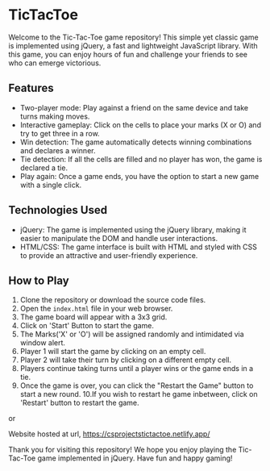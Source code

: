 # TicTacToe

Welcome to the Tic-Tac-Toe game repository! This simple yet classic game is implemented using jQuery, a fast and lightweight JavaScript library. With this game, you can enjoy hours of fun and challenge your friends to see who can emerge victorious.

## Features
  - Two-player mode: Play against a friend on the same device and take turns making moves.
  - Interactive gameplay: Click on the cells to place your marks (X or O) and try to get three in a row.
  - Win detection: The game automatically detects winning combinations and declares a winner.
  - Tie detection: If all the cells are filled and no player has won, the game is declared a tie.
  - Play again: Once a game ends, you have the option to start a new game with a single click.

## Technologies Used
  - jQuery: The game is implemented using the jQuery library, making it easier to manipulate the DOM and handle user interactions.
  - HTML/CSS: The game interface is built with HTML and styled with CSS to provide an attractive and user-friendly experience.

## How to Play
  1. Clone the repository or download the source code files.
  2. Open the `index.html` file in your web browser.
  3. The game board will appear with a 3x3 grid.
  4. Click on 'Start' Button to start the game.
  5. The Marks('X' or 'O') will be assigned randomly and intimidated via window alert.
  6. Player 1 will start the game by clicking on an empty cell.
  7. Player 2 will take their turn by clicking on a different empty cell.
  8. Players continue taking turns until a player wins or the game ends in a tie.
  9. Once the game is over, you can click the "Restart the Game" button to start a new round.
  10.If you wish to restart he game inbetween, click on 'Restart' button to restart the game.
  
  or
  
  Website hosted at url, https://csprojectstictactoe.netlify.app/    
  
  
Thank you for visiting this repository! We hope you enjoy playing the Tic-Tac-Toe game implemented in jQuery. Have fun and happy gaming!
